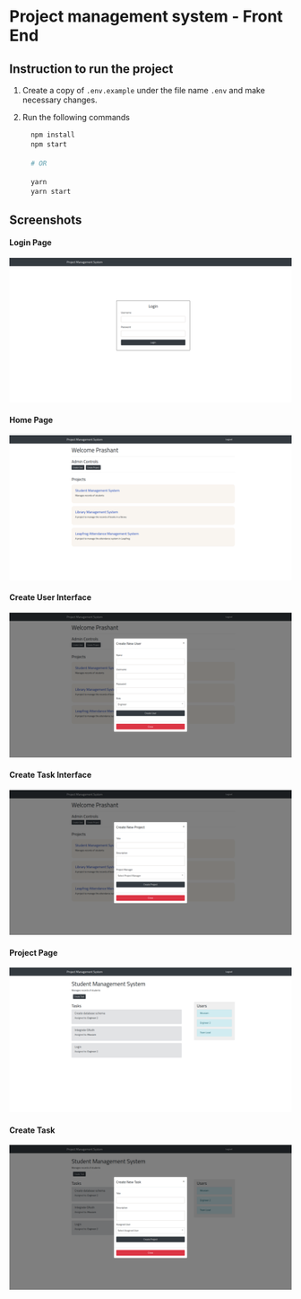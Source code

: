 # Project management system - Front End

## Instruction to run the project

1. Create a copy of `.env.example` under the file name `.env` and make necessary changes.
2. Run the following commands

   ```sh
     npm install
     npm start

     # OR

     yarn
     yarn start
   ```

## Screenshots

#### Login Page

![Login Page](doc/login.png)

#### Home Page

![Home Page](doc/home.png)

#### Create User Interface

![Create User](doc/create-user.png)

#### Create Task Interface

![Create Project](doc/create-project.png)

#### Project Page

![Project](doc/project.png)

#### Create Task

![Create Task](doc/create-task.png)
